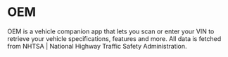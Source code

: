 # OEM
OEM is a vehicle companion app that lets you scan or enter your VIN to retrieve your vehicle specifications, features and more. All data is fetched from 
NHTSA | National Highway Traffic Safety Administration.
